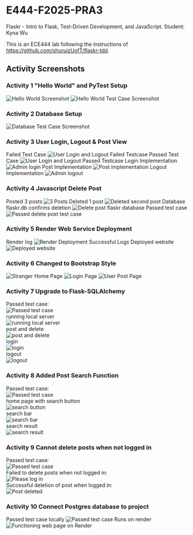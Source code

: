 # E444-F2025-PRA3
Flaskr - Intro to Flask, Test-Driven Development, and JavaScript.
Student: Kyna Wu

This is an ECE444 lab following the instructions of <https://github.com/shuruizUofT/flaskr-tdd>.

## Activity Screenshots
### Activity 1 "Hello World" and PyTest Setup
![Hello World Screenshot](/screenshots/activity1_1.png)
![Hello World Test Case Screenshot](/screenshots/activity1_2.png)
### Activity 2 Database Setup
![Database Test Case Screenshot](/screenshots/activity2_1.png)
### Activity 3 User Login, Logout & Post View
Failed Test Case
![User Login and Logout Failed Testcase](/screenshots/activity3_1.png)
Passed Test Case
![User Login and Logout Passed Testcase](/screenshots/activity3_2.png)
Login Implementation
![Admin login](/screenshots/activity3_3.png)
Post Implementation
![Post implementation](/screenshots/activity3_4.png)
Logout Implementation
![Admin logout](/screenshots/activity3_5.png)
### Activity 4 Javascript Delete Post
Posted 3 posts
![3 Posts](/screenshots/activity4_1.png)
Deleted 1 post
![Deleted second post](/screenshots/activity4_2.png)
Database flaskr.db confirms deletion
![Delete post flaskr database](/screenshots/activity4_3.png)
Passed test case
![Passed delete post test case](/screenshots/activity4_4.png)
### Activity 5 Render Web Service Deployment
Render log
![Render Deployment Successful Logs](/screenshots/activity5_1.png)
Deployed website
![Deployed website](/screenshots/activity5_2.png)
### Activity 6 Changed to Bootstrap Style
![Stranger Home Page](/screenshots/activity6_1.png)
![Login Page](/screenshots/activity6_2.png)
![User Post Page](/screenshots/activity6_3.png)
### Activity 7 Upgrade to Flask-SQLAlchemy
Passed test case:<br/>
![Passed test case](/screenshots/activity7_1.png)<br/>
running local server<br/>
![running local server](/screenshots/activity7_2.png)<br/>
post and delete<br/>
![post and delete](/screenshots/activity7_3.png)<br/>
login <br/>
![login](/screenshots/activity7_4.png)<br/>
logout <br/>
![logout](/screenshots/activity7_5.png)<br/>
### Activity 8 Added Post Search Function
Passed test case:<br/>
![Passed test case](/screenshots/activity8_1.png)<br/>
home page with search button<br/>
![search button](/screenshots/activity8_2.png)<br/>
search bar<br/>
![search bar](/screenshots/activity8_3.png)<br/>
search result <br/>
![search result](/screenshots/activity8_4.png)<br/>
### Activity 9 Cannot delete posts when not logged in
Passed test case: <br/>
![Passed test case](/screenshots/activity9_1.png)<br/>
Failed to delete posts when not logged in: <br/>
![Please log in](/screenshots/activity9_2.png)<br/>
Successful deletion of post when logged in: <br/>
![Post deleted](/screenshots/activity9_3.png)<br/>
### Activity 10 Connect Postgres database to project
Passed test case locally
![Passed test case](/screenshots/activity10_1.png)
Runs on render
![Functioning web page on Render](/screenshots/activity10_2.png)